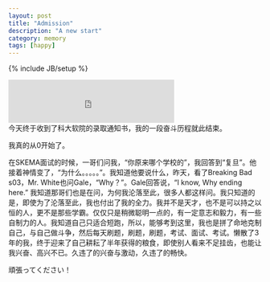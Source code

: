 ```yaml
---
layout: post
title: "Admission"
description: "A new start"
category: memory
tags: [happy]
---
```

{% include JB/setup %}

<iframe frameborder="no" border="0" marginwidth="0" marginheight="0" width=330 height=86 src="http://music.163.com/outchain/player?type=2&id=22741425&auto=0&height=66"></iframe>
<br>
今天终于收到了科大软院的录取通知书，我的一段奋斗历程就此结束。


  我真的从0开始了。
  
  
  在SKEMA面试的时候，一哥们问我，“你原来哪个学校的”，我回答到“复旦”。他接着神情变了，“为什么。。。。。”。我知道他要说什么，昨天，看了Breaking Bad s03，Mr. White也问Gale，“Why？”。Gale回答说，“I know, Why ending here.” 我知道那哥们也是在问，为何我沦落至此，很多人都这样问。我只知道的是，即使为了沦落至此，我也付出了我的全力。我并不是天才，也不是可以持之以恒的人，更不是那些学霸。仅仅只是稍微聪明一点的，有一定意志和毅力，有一些自制力的人。我知道自己只适合短跑，所以，能够考到这里，我也是拼了命地克制自己，与自己做斗争，然后每天刷题，刷题，刷题，考试、面试、考试。懒散了3年的我，终于迎来了自己耕耘了半年获得的粮食，即使别人看来不足挂齿，也能让我兴奋、高兴不已。久违了的兴奋与激动，久违了的畅快。
  
  
  頑張ってください！
  
  